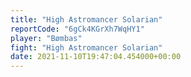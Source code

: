 ```yaml
---
title: "High Astromancer Solarian"
reportCode: "6gCk4KGrXh7WqHY1"
player: "Bømbas"
fight: "High Astromancer Solarian"
date: 2021-11-10T19:47:04.454000+00:00
---
```

